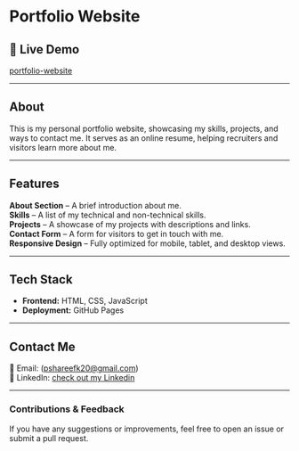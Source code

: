 # Portfolio Website

## 🔗 Live Demo
[portfolio-website](https://yourusername.github.io/portfolio-website/)

---

## About
This is my personal portfolio website, showcasing my skills, projects, and ways to contact me. It serves as an online resume, helping recruiters and visitors learn more about me.

---

## Features
 **About Section** – A brief introduction about me.  
 **Skills** – A list of my technical and non-technical skills.  
 **Projects** – A showcase of my projects with descriptions and links.  
 **Contact Form** – A form for visitors to get in touch with me.  
 **Responsive Design** – Fully optimized for mobile, tablet, and desktop views.  

---

##  Tech Stack
- **Frontend:** HTML, CSS, JavaScript  
- **Deployment:** GitHub Pages  

---

## Contact Me
📧 Email: (pshareefk20@gmail.com)  
🔗 LinkedIn: [check out my Linkedin](https://www.linkedin.com/in/shareef-khan-6b5010312//)  

---

### Contributions & Feedback
If you have any suggestions or improvements, feel free to open an issue or submit a pull request.
